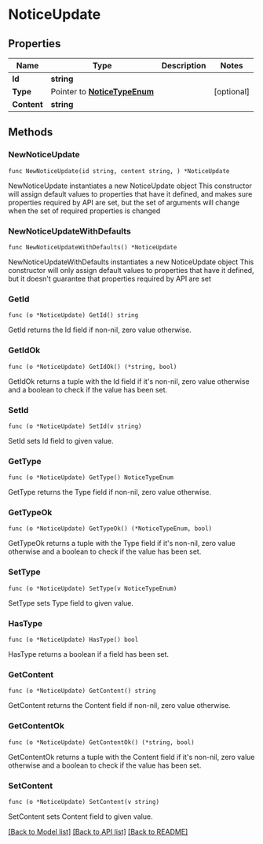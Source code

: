 # NoticeUpdate

## Properties

Name | Type | Description | Notes
------------ | ------------- | ------------- | -------------
**Id** | **string** |  | 
**Type** | Pointer to [**NoticeTypeEnum**](NoticeTypeEnum.md) |  | [optional] 
**Content** | **string** |  | 

## Methods

### NewNoticeUpdate

`func NewNoticeUpdate(id string, content string, ) *NoticeUpdate`

NewNoticeUpdate instantiates a new NoticeUpdate object
This constructor will assign default values to properties that have it defined,
and makes sure properties required by API are set, but the set of arguments
will change when the set of required properties is changed

### NewNoticeUpdateWithDefaults

`func NewNoticeUpdateWithDefaults() *NoticeUpdate`

NewNoticeUpdateWithDefaults instantiates a new NoticeUpdate object
This constructor will only assign default values to properties that have it defined,
but it doesn't guarantee that properties required by API are set

### GetId

`func (o *NoticeUpdate) GetId() string`

GetId returns the Id field if non-nil, zero value otherwise.

### GetIdOk

`func (o *NoticeUpdate) GetIdOk() (*string, bool)`

GetIdOk returns a tuple with the Id field if it's non-nil, zero value otherwise
and a boolean to check if the value has been set.

### SetId

`func (o *NoticeUpdate) SetId(v string)`

SetId sets Id field to given value.


### GetType

`func (o *NoticeUpdate) GetType() NoticeTypeEnum`

GetType returns the Type field if non-nil, zero value otherwise.

### GetTypeOk

`func (o *NoticeUpdate) GetTypeOk() (*NoticeTypeEnum, bool)`

GetTypeOk returns a tuple with the Type field if it's non-nil, zero value otherwise
and a boolean to check if the value has been set.

### SetType

`func (o *NoticeUpdate) SetType(v NoticeTypeEnum)`

SetType sets Type field to given value.

### HasType

`func (o *NoticeUpdate) HasType() bool`

HasType returns a boolean if a field has been set.

### GetContent

`func (o *NoticeUpdate) GetContent() string`

GetContent returns the Content field if non-nil, zero value otherwise.

### GetContentOk

`func (o *NoticeUpdate) GetContentOk() (*string, bool)`

GetContentOk returns a tuple with the Content field if it's non-nil, zero value otherwise
and a boolean to check if the value has been set.

### SetContent

`func (o *NoticeUpdate) SetContent(v string)`

SetContent sets Content field to given value.



[[Back to Model list]](../README.md#documentation-for-models) [[Back to API list]](../README.md#documentation-for-api-endpoints) [[Back to README]](../README.md)


